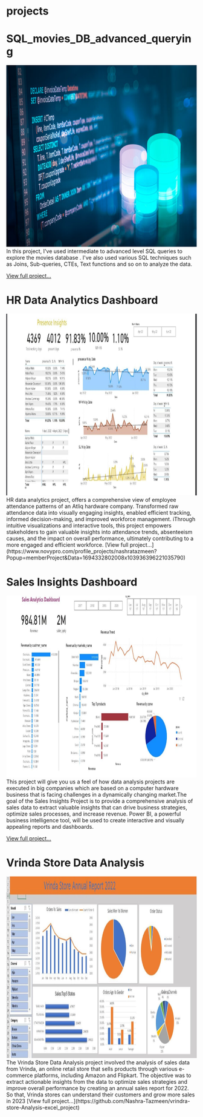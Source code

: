 # projects

# SQL_movies_DB_advanced_querying


<img src="https://github.com/Nashra-Tazmeen/SQL_movies_DB_advanced_querying/blob/main/Images/Image1.jpg?raw=true" alt="Description of the image" width="640" height="480">
In this project, I've used intermediate to advanced level SQL queries to explore the movies database . I've also used various SQL techniques such as Joins, Sub-queries, CTEs, Text functions and so on to analyze the data.

[View full project...](https://github.com/Nashra-Tazmeen/SQL_movies_DB_advanced_querying)

# HR Data Analytics Dashboard 
<img src="https://github.com/Nashra-Tazmeen/SQL_movies_DB_advanced_querying/blob/main/Images/Image2.jpeg?raw=true" alt="Description of the image" width="640" height="480">
HR data analytics project, offers a comprehensive view of employee attendance patterns of an Atliq hardware company. Transformed raw attendance data into visually engaging insights, enabled efficient tracking, informed decision-making, and improved workforce management.
iThrough intuitive visualizations and interactive tools, this project empowers stakeholders to gain valuable insights into attendance trends, absenteeism causes, and the impact on overall performance, ultimately contributing to a more engaged and efficient workforce.
[View full project...](https://www.novypro.com/profile_projects/nashratazmeen?Popup=memberProject&Data=1694332802008x103936396221035790)

# Sales Insights Dashboard
<img src="https://github.com/Nashra-Tazmeen/SQL_movies_DB_advanced_querying/blob/main/Images/Image3.jpeg?raw=true" alt="Description of the image" width="640" height="480">
This project will give you us a feel of how data analysis projects are executed in big companies which are based on a computer hardware business that is facing challenges in a dynamically changing market.The goal of the Sales Insights Project is to provide a comprehensive analysis of sales data to extract valuable insights that can drive business strategies, optimize sales processes, and increase revenue. Power BI, a powerful business intelligence tool, will be used to create interactive and visually appealing reports and dashboards. 

[View full project...](https://www.novypro.com/profile_projects/nashratazmeen?Popup=memberProject&Data=1694332074487x258413713992100560)
# Vrinda Store Data Analysis
<img src="https://github.com/Nashra-Tazmeen/vrindra-store-Analysis-excel_project/blob/main/Images/Image1.jpeg?raw=true" alt="Description of the image" width="640" height="480">
The Vrinda Store Data Analysis project involved the analysis of sales data from Vrinda, an online retail store that sells products through various e-commerce platforms, including Amazon and Flipkart. The objective was to extract actionable insights from the data to optimize sales strategies and improve overall performance by creating an annual sales report for 2022. So that, Vrinda stores can understand their customers and grow more sales in 2023
[View full project...](https://github.com/Nashra-Tazmeen/vrindra-store-Analysis-excel_project)



